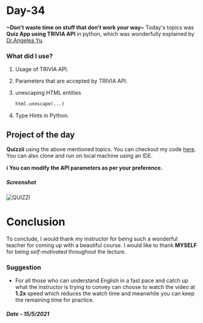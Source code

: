 # Day-34

  **~Don't waste time on stuff that don't work your way~** Today's topics was **Quiz App using TRIVIA API** in python, which was wonderfully explained by   [Dr.Angelea Yu](https://www.udemy.com/user/4b4368a3-b5c8-4529-aa65-2056ec31f37e/). 

### What did I use?

1. Usage of TRIVIA API.

2. Parameters that are accepted by TRIVIA API.

3. unescaping HTML entities

   ```python
   html.unescape(...)
   ```

4. Type Hints in Python.

## Project of the day

**Quizzii** using the above mentioned topics. You can checkout my code [here](QuizzlerApp/main.py). You can also clone and run on local machine using an IDE. 

**:information_source: You can modify the API parameters as per your preference.**

##### Screenshot

![QUIZZI](QuizzlerApp/images/d34.gif)



# Conclusion

To conclude, I would thank my instructor for being such a wonderful teacher for coming up with a beautiful course. I would like to thank **MYSELF** for being _self-motivated_ throughout the lecture. 

### Suggestion

- For all those who can understand English in a fast pace and catch up what the instructor is trying to convey can choose to watch the video at **1.2x** speed which reduces the watch time and meanwhile you can keep the remaining time for practice.

##### Date - 15/5/2021